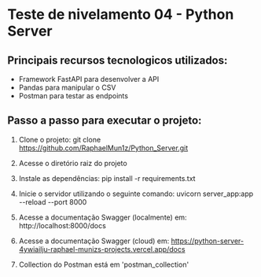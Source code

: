 # Teste de nivelamento 04 - Python Server

## Principais recursos tecnologicos utilizados:
 - Framework FastAPI para desenvolver a API
 - Pandas para manipular o CSV
 - Postman para testar as endpoints

## Passo a passo para executar o projeto:

1. Clone o projeto:
git clone https://github.com/RaphaelMun1z/Python_Server.git

2. Acesse o diretório raiz do projeto

3. Instale as dependências:
pip install -r requirements.txt

4. Inicie o servidor utilizando o seguinte comando:
uvicorn server_app:app --reload --port 8000

5. Acesse a documentação Swagger (localmente) em:
http://localhost:8000/docs

6. Acesse a documentação Swagger (cloud) em:
https://python-server-4ywiailju-raphael-munizs-projects.vercel.app/docs

7. Collection do Postman está em 'postman_collection'